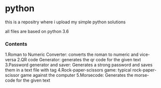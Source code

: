 # python
this is a repositry where i upload my simple python solutions

all files are  based on python 3.6

### Contents
  1.Roman to Numeric Converter:
        converts the roman to numeric and vice-versa
  2.QR code Generator:
        generates the qr code for the given text
  3.Password generator and saver:
        Generates a strong password and saves them in a text file with tag
  4.Rock-paper-scissors game:
        typical rock-paper-scissor game against the computer
  5.Morsecode:
        Generates the morse-code for the given text
       

